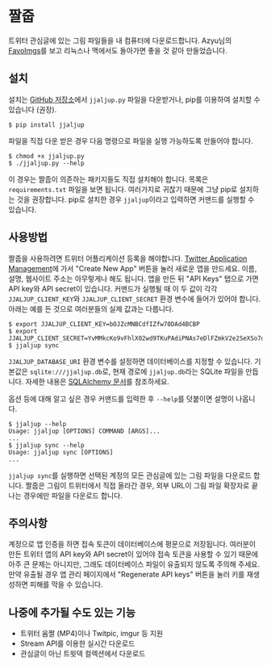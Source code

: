 짤줍
====

트위터 관심글에 있는 그림 파일들을 내 컴퓨터에 다운로드합니다.
Azyu님의 [FavoImgs](https://github.com/azyu/FavoImgs/)를 보고 리눅스나 맥에서도 돌아가면
좋을 것 같아 만들었습니다.


설치
----

설치는 [GitHub 저장소](https://github.com/clee704/jjaljup/)에서 `jjaljup.py` 파일을
다운받거나, pip를 이용하여 설치할 수 있습니다 (권장).

    $ pip install jjaljup

파일을 직접 다운 받은 경우 다음 명령으로 파일을 실행 가능하도록 만들어야 합니다.

    $ chmod +x jjaljup.py
    $ ./jjaljup.py --help

이 경우는 짤줍이 의존하는 패키지들도 직접 설치해야 합니다. 목록은 `requirements.txt` 파일을 보면
됩니다. 여러가지로 귀찮기 때문에 그냥 pip로 설치하는 것을 권장합니다. pip로 설치한 경우
`jjaljup`이라고 입력하면 커맨드를 실행할 수 있습니다.


사용방법
--------

짤줍을 사용하려면 트위터 어플리케이션 등록을 해야합니다.
[Twitter Application Management](https://apps.twitter.com/)에 가서
"Create New App" 버튼을 눌러 새로운 앱을 만드세요. 이름, 설명, 웹사이트 주소는 아무렇게나 해도
됩니다. 앱을 만든 뒤 "API Keys" 탭으로 가면 API key와 API secret이 있습니다. 커맨드가 실행될
때 이 두 값이 각각 `JJALJUP_CLIENT_KEY`와 `JJALJUP_CLIENT_SECRET` 환경 변수에 들어가
있어야 합니다. 아래는 예를 든 것으로 여러분들의 실제 값과는 다릅니다.

    $ export JJALJUP_CLIENT_KEY=bOJZcMNBCdfIZfw70DAd4BCBP
    $ export JJALJUP_CLIENT_SECRET=YvMMkcKo9vFhlX02wd9TKuPAdiPNAs7eDlFZmkV2e2SeXSo7qc
    $ jjaljup sync

`JJALJUP_DATABASE_URI` 환경 변수를 설정하면 데이터베이스를 지정할 수 있습니다. 기본값은
`sqlite:///jjaljup.db`로, 현재 경로에 `jjaljup.db`라는 SQLite 파일을 만듭니다.
자세한 내용은 [SQLAlchemy 문서](http://docs.sqlalchemy.org/en/rel_0_9/core/engines.html#database-urls)를
참조하세요.

옵션 등에 대해 알고 싶은 경우 커맨드를 입력한 후 `--help`를 덧붙이면 설명이 나옵니다.

    $ jjaljup --help
    Usage: jjaljup [OPTIONS] COMMAND [ARGS]...
    ...    
    $ jjaljup sync --help
    Usage: jjaljup sync [OPTIONS]
    ...

`jjaljup sync`를 실행하면 선택된 계정의 모든 관심글에 있는 그림 파일을 다운로드 합니다.
짤줍은 그림이 트위터에서 직접 올라간 경우, 외부 URL이 그림 파일 확장자로 끝나는 경우에만 파일을
다운로드 합니다.


주의사항
--------

계정으로 앱 인증을 하면 접속 토큰이 데이터베이스에 평문으로 저장됩니다. 여러분이 만든 트위터 앱의 API
key와 API secret이 있어야 접속 토큰을 사용할 수 있기 때문에 아주 큰 문제는 아니지만, 그래도
데이터베이스 파일이 유출되지 않도록 주의해 주세요. 만약 유출될 경우 앱 관리 페이지에서 "Regenerate
API keys" 버튼을 눌러 키를 재생성하면 피해를 막을 수 있습니다.


나중에 추가될 수도 있는 기능
----------------------------

* 트위터 움짤 (MP4)이나 Twitpic, imgur 등 지원
* Stream API를 이용한 실시간 다운로드
* 관심글이 아닌 트윗덱 컬렉션에서 다운로드
